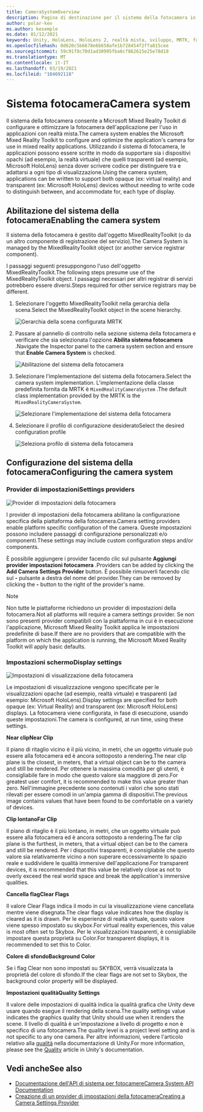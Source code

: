 ```yaml
---
title: CameraSystemOverview
description: Pagina di destinazione per il sistema della fotocamera in MRTK
author: polar-kev
ms.author: kesemple
ms.date: 01/12/2021
keywords: Unity, HoloLens, HoloLens 2, realtà mista, sviluppo, MRTK, fotocamera,
ms.openlocfilehash: 0d620c5b6678e6b658afe1b728454f2ffa815cee
ms.sourcegitcommit: 59c91f8c70d1ad30995fba6cf862615e25e78d10
ms.translationtype: MT
ms.contentlocale: it-IT
ms.lasthandoff: 03/19/2021
ms.locfileid: "104692118"
---
```

# <a name="camera-system"></a><span data-ttu-id="f3fea-104">Sistema fotocamera</span><span class="sxs-lookup"><span data-stu-id="f3fea-104">Camera system</span></span>

<span data-ttu-id="f3fea-105">Il sistema della fotocamera consente a Microsoft Mixed Reality Toolkit di configurare e ottimizzare la fotocamera dell'applicazione per l'uso in applicazioni con realtà mista.</span><span class="sxs-lookup"><span data-stu-id="f3fea-105">The camera system enables the Microsoft Mixed Reality Toolkit to configure and optimize the application's camera for use in mixed reality applications.</span></span> <span data-ttu-id="f3fea-106">Utilizzando il sistema di fotocamera, le applicazioni possono essere scritte in modo da supportare sia i dispositivi opachi (ad esempio, la realtà virtuale) che quelli trasparenti (ad esempio, Microsoft HoloLens) senza dover scrivere codice per distinguere tra e adattarsi a ogni tipo di visualizzazione.</span><span class="sxs-lookup"><span data-stu-id="f3fea-106">Using the camera system, applications can be written to support both opaque (ex: virtual reality) and transparent (ex: Microsoft HoloLens) devices without needing to write code to distinguish between, and accommodate for, each type of display.</span></span>

## <a name="enabling-the-camera-system"></a><span data-ttu-id="f3fea-107">Abilitazione del sistema della fotocamera</span><span class="sxs-lookup"><span data-stu-id="f3fea-107">Enabling the camera system</span></span>

<span data-ttu-id="f3fea-108">Il sistema della fotocamera è gestito dall'oggetto MixedRealityToolkit (o da un altro componente di registrazione del servizio).</span><span class="sxs-lookup"><span data-stu-id="f3fea-108">The Camera System is managed by the MixedRealityToolkit object (or another service registrar component).</span></span>

<span data-ttu-id="f3fea-109">I passaggi seguenti presuppongono l'uso dell'oggetto MixedRealityToolkit.</span><span class="sxs-lookup"><span data-stu-id="f3fea-109">The following steps presume use of the MixedRealityToolkit object.</span></span> <span data-ttu-id="f3fea-110">I passaggi necessari per altri registrar di servizi potrebbero essere diversi.</span><span class="sxs-lookup"><span data-stu-id="f3fea-110">Steps required for other service registrars may be different.</span></span>

1. <span data-ttu-id="f3fea-111">Selezionare l'oggetto MixedRealityToolkit nella gerarchia della scena.</span><span class="sxs-lookup"><span data-stu-id="f3fea-111">Select the MixedRealityToolkit object in the scene hierarchy.</span></span>

    ![Gerarchia della scena configurata MRTK](../Images/MRTK_ConfiguredHierarchy.png)

2. <span data-ttu-id="f3fea-113">Passare al pannello di controllo nella sezione sistema della fotocamera e verificare che sia selezionata l'opzione **Abilita sistema fotocamera** .</span><span class="sxs-lookup"><span data-stu-id="f3fea-113">Navigate the Inspector panel to the camera system section and ensure that **Enable Camera System** is checked.</span></span>

    ![Abilitazione del sistema della fotocamera](../Images/CameraSystem/EnableCameraSystem.png)

3. <span data-ttu-id="f3fea-115">Selezionare l'implementazione del sistema della fotocamera.</span><span class="sxs-lookup"><span data-stu-id="f3fea-115">Select the camera system implementation.</span></span> <span data-ttu-id="f3fea-116">L'implementazione della classe predefinita fornita da MRTK è `MixedRealityCameraSystem` .</span><span class="sxs-lookup"><span data-stu-id="f3fea-116">The default class implementation provided by the MRTK is the `MixedRealityCameraSystem`.</span></span>

    ![Selezionare l'implementazione del sistema della fotocamera](../Images/CameraSystem/SelectCameraSystemType.png)

4. <span data-ttu-id="f3fea-118">Selezionare il profilo di configurazione desiderato</span><span class="sxs-lookup"><span data-stu-id="f3fea-118">Select the desired configuration profile</span></span>

    ![Seleziona profilo di sistema della fotocamera](../Images/CameraSystem/SelectCameraProfile.png)

## <a name="configuring-the-camera-system"></a><span data-ttu-id="f3fea-120">Configurazione del sistema della fotocamera</span><span class="sxs-lookup"><span data-stu-id="f3fea-120">Configuring the camera system</span></span>

### <a name="settings-providers"></a><span data-ttu-id="f3fea-121">Provider di impostazioni</span><span class="sxs-lookup"><span data-stu-id="f3fea-121">Settings providers</span></span>

![Provider di impostazioni della fotocamera](../Images/CameraSystem/CameraSettingsProviders.png)

<span data-ttu-id="f3fea-123">I provider di impostazioni della fotocamera abilitano la configurazione specifica della piattaforma della fotocamera.</span><span class="sxs-lookup"><span data-stu-id="f3fea-123">Camera setting providers enable platform specific configuration of the camera.</span></span> <span data-ttu-id="f3fea-124">Queste impostazioni possono includere passaggi di configurazione personalizzati e/o componenti.</span><span class="sxs-lookup"><span data-stu-id="f3fea-124">These settings may include custom configuration steps and/or components.</span></span>

<span data-ttu-id="f3fea-125">È possibile aggiungere i provider facendo clic sul pulsante **Aggiungi provider impostazioni fotocamera** .</span><span class="sxs-lookup"><span data-stu-id="f3fea-125">Providers can be added by clicking the **Add Camera Settings Provider** button.</span></span> <span data-ttu-id="f3fea-126">È possibile rimuoverli facendo clic sul **-** pulsante a destra del nome del provider.</span><span class="sxs-lookup"><span data-stu-id="f3fea-126">They can be removed by clicking the **-** button to the right of the provider's name.</span></span>

> [!Note]
> <span data-ttu-id="f3fea-127">Non tutte le piattaforme richiedono un provider di impostazioni della fotocamera.</span><span class="sxs-lookup"><span data-stu-id="f3fea-127">Not all platforms will require a camera settings provider.</span></span> <span data-ttu-id="f3fea-128">Se non sono presenti provider compatibili con la piattaforma in cui è in esecuzione l'applicazione, Microsoft Mixed Reality Toolkit applica le impostazioni predefinite di base.</span><span class="sxs-lookup"><span data-stu-id="f3fea-128">If there are no providers that are compatible with the platform on which the application is running, the Microsoft Mixed Reality Toolkit will apply basic defaults.</span></span>

### <a name="display-settings"></a><span data-ttu-id="f3fea-129">Impostazioni schermo</span><span class="sxs-lookup"><span data-stu-id="f3fea-129">Display settings</span></span>

![Impostazioni di visualizzazione della fotocamera](../Images/CameraSystem/CameraDisplaySettings.png)

<span data-ttu-id="f3fea-131">Le impostazioni di visualizzazione vengono specificate per le visualizzazioni opache (ad esempio, realtà virtuale) e trasparenti (ad esempio: Microsoft HoloLens).</span><span class="sxs-lookup"><span data-stu-id="f3fea-131">Display settings are specified for both opaque (ex: Virtual Reality) and transparent (ex: Microsoft HoloLens) displays.</span></span> <span data-ttu-id="f3fea-132">La fotocamera viene configurata, in fase di esecuzione, usando queste impostazioni.</span><span class="sxs-lookup"><span data-stu-id="f3fea-132">The camera is configured, at run time, using these settings.</span></span>

<span data-ttu-id="f3fea-133">**Near clip**</span><span class="sxs-lookup"><span data-stu-id="f3fea-133">**Near Clip**</span></span>

<span data-ttu-id="f3fea-134">Il piano di ritaglio vicino è il più vicino, in metri, che un oggetto virtuale può essere alla fotocamera ed è ancora sottoposto a rendering.</span><span class="sxs-lookup"><span data-stu-id="f3fea-134">The near clip plane is the closest, in meters, that a virtual object can be to the camera and still be rendered.</span></span> <span data-ttu-id="f3fea-135">Per ottenere la massima comodità per gli utenti, è consigliabile fare in modo che questo valore sia maggiore di zero.</span><span class="sxs-lookup"><span data-stu-id="f3fea-135">For greatest user comfort, it is recommended to make this value greater than zero.</span></span> <span data-ttu-id="f3fea-136">Nell'immagine precedente sono contenuti i valori che sono stati rilevati per essere comodi in un'ampia gamma di dispositivi.</span><span class="sxs-lookup"><span data-stu-id="f3fea-136">The previous image contains values that have been found to be comfortable on a variety of devices.</span></span>

<span data-ttu-id="f3fea-137">**Clip lontano**</span><span class="sxs-lookup"><span data-stu-id="f3fea-137">**Far Clip**</span></span>

<span data-ttu-id="f3fea-138">Il piano di ritaglio è il più lontano, in metri, che un oggetto virtuale può essere alla fotocamera ed è ancora sottoposto a rendering.</span><span class="sxs-lookup"><span data-stu-id="f3fea-138">The far clip plane is the furthest, in meters, that a virtual object can be to the camera and still be rendered.</span></span> <span data-ttu-id="f3fea-139">Per i dispositivi trasparenti, è consigliabile che questo valore sia relativamente vicino a non superare eccessivamente lo spazio reale e suddividere le qualità immersive dell'applicazione.</span><span class="sxs-lookup"><span data-stu-id="f3fea-139">For transparent devices, it is recommended that this value be relatively close as not to overly exceed the real world space and break the application's immersive qualities.</span></span>

<span data-ttu-id="f3fea-140">**Cancella flag**</span><span class="sxs-lookup"><span data-stu-id="f3fea-140">**Clear Flags**</span></span>

<span data-ttu-id="f3fea-141">Il valore Clear Flags indica il modo in cui la visualizzazione viene cancellata mentre viene disegnata.</span><span class="sxs-lookup"><span data-stu-id="f3fea-141">The clear flags value indicates how the display is cleared as it is drawn.</span></span> <span data-ttu-id="f3fea-142">Per le esperienze di realtà virtuale, questo valore viene spesso impostato su skybox.</span><span class="sxs-lookup"><span data-stu-id="f3fea-142">For virtual reality experiences, this value is most often set to Skybox.</span></span> <span data-ttu-id="f3fea-143">Per le visualizzazioni trasparenti, è consigliabile impostare questa proprietà su Color.</span><span class="sxs-lookup"><span data-stu-id="f3fea-143">For transparent displays, it is recommended to set this to Color.</span></span>

<span data-ttu-id="f3fea-144">**Colore di sfondo**</span><span class="sxs-lookup"><span data-stu-id="f3fea-144">**Background Color**</span></span>

<span data-ttu-id="f3fea-145">Se i flag Clear non sono impostati su SKYBOX, verrà visualizzata la proprietà del colore di sfondo.</span><span class="sxs-lookup"><span data-stu-id="f3fea-145">If the clear flags are not set to Skybox, the background color property will be displayed.</span></span>

<span data-ttu-id="f3fea-146">**Impostazioni qualità**</span><span class="sxs-lookup"><span data-stu-id="f3fea-146">**Quality Settings**</span></span>

<span data-ttu-id="f3fea-147">Il valore delle impostazioni di qualità indica la qualità grafica che Unity deve usare quando esegue il rendering della scena.</span><span class="sxs-lookup"><span data-stu-id="f3fea-147">The quality settings value indicates the graphics quality that Unity should use when it renders the scene.</span></span> <span data-ttu-id="f3fea-148">Il livello di qualità è un'impostazione a livello di progetto e non è specifico di una fotocamera.</span><span class="sxs-lookup"><span data-stu-id="f3fea-148">The quality level is a project level setting and is not specific to any one camera.</span></span> <span data-ttu-id="f3fea-149">Per altre informazioni, vedere l'articolo relativo alla [qualità](https://docs.unity3d.com/Manual/class-QualitySettings.html) nella documentazione di Unity.</span><span class="sxs-lookup"><span data-stu-id="f3fea-149">For more information, please see the [Quality](https://docs.unity3d.com/Manual/class-QualitySettings.html) article in Unity's documentation.</span></span>

## <a name="see-also"></a><span data-ttu-id="f3fea-150">Vedi anche</span><span class="sxs-lookup"><span data-stu-id="f3fea-150">See also</span></span>

- [<span data-ttu-id="f3fea-151">Documentazione dell'API di sistema per fotocamere</span><span class="sxs-lookup"><span data-stu-id="f3fea-151">Camera System API Documentation</span></span>](xref:Microsoft.MixedReality.Toolkit.CameraSystem)
- [<span data-ttu-id="f3fea-152">Creazione di un provider di impostazioni della fotocamera</span><span class="sxs-lookup"><span data-stu-id="f3fea-152">Creating a Camera Settings Provider</span></span>](CreateSettingsProvider.md)
